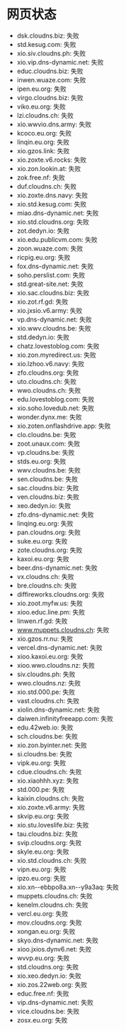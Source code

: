 # 网页状态
- dsk.cloudns.biz: 失败
- std.kesug.com: 失败
- xio.siv.cloudns.ph: 失败
- xio.vip.dns-dynamic.net: 失败
- educ.cloudns.biz: 失败
- inwen.wuaze.com: 失败
- ipen.eu.org: 失败
- virgo.cloudns.biz: 失败
- viko.eu.org: 失败
- lzi.cloudns.ch: 失败
- xio.wwvio.dns.army: 失败
- kcoco.eu.org: 失败
- linqin.eu.org: 失败
- xio.gzos.link: 失败
- xio.zoxte.v6.rocks: 失败
- xio.zon.lookin.at: 失败
- zok.free.nf: 失败
- duf.cloudns.ch: 失败
- xio.zoxte.dns.navy: 失败
- xio.std.kesug.com: 失败
- miao.dns-dynamic.net: 失败
- xio.std.cloudns.org: 失败
- zot.dedyn.io: 失败
- xio.edu.publicvm.com: 失败
- zoon.wuaze.com: 失败
- ricpig.eu.org: 失败
- fox.dns-dynamic.net: 失败
- soho.perslist.com: 失败
- std.great-site.net: 失败
- xio.sac.cloudns.biz: 失败
- xio.zot.rf.gd: 失败
- xio.jxsio.v6.army: 失败
- vp.dns-dynamic.net: 失败
- xio.wwv.cloudns.be: 失败
- std.dedyn.io: 失败
- chatz.lovestoblog.com: 失败
- xio.zon.myredirect.us: 失败
- xio.lzhoo.v6.navy: 失败
- zfo.cloudns.org: 失败
- uto.cloudns.ch: 失败
- wwo.cloudns.ch: 失败
- edu.lovestoblog.com: 失败
- xio.soho.lovedub.net: 失败
- wonder.dynx.me: 失败
- xio.zoten.onflashdrive.app: 失败
- clo.cloudns.be: 失败
- zoot.unaux.com: 失败
- vp.cloudns.be: 失败
- stds.eu.org: 失败
- wwv.cloudns.be: 失败
- sen.cloudns.be: 失败
- sac.cloudns.biz: 失败
- ven.cloudns.biz: 失败
- xeo.dedyn.io: 失败
- zfo.dns-dynamic.net: 失败
- linqing.eu.org: 失败
- pan.cloudns.org: 失败
- suke.eu.org: 失败
- zote.cloudns.org: 失败
- kaxoi.eu.org: 失败
- beer.dns-dynamic.net: 失败
- vx.cloudns.ch: 失败
- bre.cloudns.ch: 失败
- diffireworks.cloudns.org: 失败
- xio.zoot.myfw.us: 失败
- xioo.educ.line.pm: 失败
- linwen.rf.gd: 失败
- www.muppets.cloudns.ch: 失败
- xio.gzos.rr.nu: 失败
- vercel.dns-dynamic.net: 失败
- xioo.kaxoi.eu.org: 失败
- xioo.wwo.cloudns.nz: 失败
- siv.cloudns.ph: 失败
- wwo.cloudns.nz: 失败
- xio.std.000.pe: 失败
- vast.cloudns.ch: 失败
- xiolin.dns-dynamic.net: 失败
- daiwen.infinityfreeapp.com: 失败
- edu.42web.io: 失败
- sch.cloudns.be: 失败
- xio.zon.byinter.net: 失败
- si.cloudns.be: 失败
- vipk.eu.org: 失败
- cdue.cloudns.ch: 失败
- xio.xiaohhh.xyz: 失败
- std.000.pe: 失败
- kaixin.cloudns.ch: 失败
- xio.zoxte.v6.army: 失败
- skvip.eu.org: 失败
- xio.stu.loveslife.biz: 失败
- tau.cloudns.biz: 失败
- svip.cloudns.org: 失败
- skyle.eu.org: 失败
- xio.std.cloudns.ch: 失败
- vipn.eu.org: 失败
- ipzo.eu.org: 失败
- xio.xn--ebbpo8a.xn--y9a3aq: 失败
- muppets.cloudns.ch: 失败
- kenelm.cloudns.ch: 失败
- vercl.eu.org: 失败
- mov.cloudns.org: 失败
- xongan.eu.org: 失败
- skyo.dns-dynamic.net: 失败
- xioo.jxios.dynv6.net: 失败
- wvvp.eu.org: 失败
- std.cloudns.org: 失败
- xio.xeo.dedyn.io: 失败
- xio.zos.22web.org: 失败
- educ.free.nf: 失败
- vip.dns-dynamic.net: 失败
- vice.cloudns.be: 失败
- zosx.eu.org: 失败
